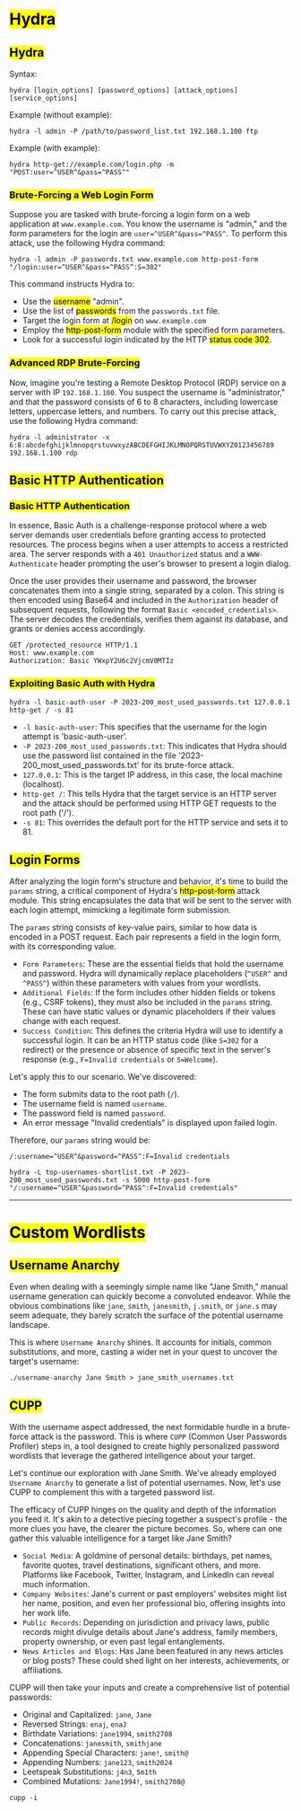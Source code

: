 # <mark class="hltr-pink">Hydra</mark>

## <mark class="hltr-cyan">Hydra</mark>

Syntax:
```shell-session
hydra [login_options] [password_options] [attack_options] [service_options]
```

Example (without example):
```
hydra -l admin -P /path/to/password_list.txt 192.168.1.100 ftp
```

Example (with example):
```
hydra http-get://example.com/login.php -m "POST:user=^USER^&pass=^PASS^"
```

### <mark class="hltr-orange">Brute-Forcing a Web Login Form</mark>

Suppose you are tasked with brute-forcing a login form on a web application at `www.example.com`. You know the username is "admin," and the form parameters for the login are `user=^USER^&pass=^PASS^`. To perform this attack, use the following Hydra command:

```shell-session
hydra -l admin -P passwords.txt www.example.com http-post-form "/login:user=^USER^&pass=^PASS^:S=302"
```

This command instructs Hydra to:

- Use the <mark class="hltr-green">username</mark> "admin".
- Use the list of <mark class="hltr-green">passwords</mark> from the `passwords.txt` file.
- Target the login form at <mark class="hltr-green">/login</mark> on `www.example.com`
- Employ the <mark class="hltr-green">http-post-form</mark> module with the specified form parameters.
- Look for a successful login indicated by the HTTP <mark class="hltr-green">status code 302</mark>.

### <mark class="hltr-orange">Advanced RDP Brute-Forcing</mark>

Now, imagine you're testing a Remote Desktop Protocol (RDP) service on a server with IP `192.168.1.100`. You suspect the username is "administrator," and that the password consists of 6 to 8 characters, including lowercase letters, uppercase letters, and numbers. To carry out this precise attack, use the following Hydra command:

```shell-session
hydra -l administrator -x 6:8:abcdefghijklmnopqrstuvwxyzABCDEFGHIJKLMNOPQRSTUVWXYZ0123456789 192.168.1.100 rdp
```

## <mark class="hltr-cyan">Basic HTTP Authentication</mark>
### <mark class="hltr-orange">Basic HTTP Authentication</mark>

In essence, Basic Auth is a challenge-response protocol where a web server demands user credentials before granting access to protected resources. The process begins when a user attempts to access a restricted area. The server responds with a `401 Unauthorized` status and a `WWW-Authenticate` header prompting the user's browser to present a login dialog.

Once the user provides their username and password, the browser concatenates them into a single string, separated by a colon. This string is then encoded using Base64 and included in the `Authorization` header of subsequent requests, following the format `Basic <encoded_credentials>`. The server decodes the credentials, verifies them against its database, and grants or denies access accordingly.

```http
GET /protected_resource HTTP/1.1
Host: www.example.com
Authorization: Basic YWxpY2U6c2VjcmV0MTIz
```

### <mark class="hltr-orange">Exploiting Basic Auth with Hydra</mark>

```shell-session
hydra -l basic-auth-user -P 2023-200_most_used_passwords.txt 127.0.0.1 http-get / -s 81
```

- `-l basic-auth-user`: This specifies that the username for the login attempt is 'basic-auth-user'.
- `-P 2023-200_most_used_passwords.txt`: This indicates that Hydra should use the password list contained in the file '2023-200_most_used_passwords.txt' for its brute-force attack.
- `127.0.0.1`: This is the target IP address, in this case, the local machine (localhost).
- `http-get /`: This tells Hydra that the target service is an HTTP server and the attack should be performed using HTTP GET requests to the root path ('/').
- `-s 81`: This overrides the default port for the HTTP service and sets it to 81.

## <mark class="hltr-cyan">Login Forms</mark>


After analyzing the login form's structure and behavior, it's time to build the `params` string, a critical component of Hydra's <mark class="hltr-green">http-post-form</mark> attack module. This string encapsulates the data that will be sent to the server with each login attempt, mimicking a legitimate form submission.

The `params` string consists of key-value pairs, similar to how data is encoded in a POST request. Each pair represents a field in the login form, with its corresponding value.

- `Form Parameters`: These are the essential fields that hold the username and password. Hydra will dynamically replace placeholders (`^USER^` and `^PASS^`) within these parameters with values from your wordlists.
- `Additional Fields`: If the form includes other hidden fields or tokens (e.g., CSRF tokens), they must also be included in the `params` string. These can have static values or dynamic placeholders if their values change with each request.
- `Success Condition`: This defines the criteria Hydra will use to identify a successful login. It can be an HTTP status code (like `S=302` for a redirect) or the presence or absence of specific text in the server's response (e.g., `F=Invalid credentials` or `S=Welcome`).

Let's apply this to our scenario. We've discovered:

- The form submits data to the root path (`/`).
- The username field is named `username`.
- The password field is named `password`.
- An error message "Invalid credentials" is displayed upon failed login.

Therefore, our `params` string would be:

```
/:username=^USER^&password=^PASS^:F=Invalid credentials
```

```shell-session
hydra -L top-usernames-shortlist.txt -P 2023-200_most_used_passwords.txt -s 5000 http-post-form "/:username=^USER^&password=^PASS^:F=Invalid credentials"
```

---

# <mark class="hltr-pink">Custom Wordlists</mark>

## <mark class="hltr-cyan">Username Anarchy</mark>

Even when dealing with a seemingly simple name like "Jane Smith," manual username generation can quickly become a convoluted endeavor. While the obvious combinations like `jane`, `smith`, `janesmith`, `j.smith`, or `jane.s` may seem adequate, they barely scratch the surface of the potential username landscape.

This is where `Username Anarchy` shines. It accounts for initials, common substitutions, and more, casting a wider net in your quest to uncover the target's username:

```shell-session
./username-anarchy Jane Smith > jane_smith_usernames.txt
```

## <mark class="hltr-cyan">CUPP</mark>

With the username aspect addressed, the next formidable hurdle in a brute-force attack is the password. This is where `CUPP` (Common User Passwords Profiler) steps in, a tool designed to create highly personalized password wordlists that leverage the gathered intelligence about your target.

Let's continue our exploration with Jane Smith. We've already employed `Username Anarchy` to generate a list of potential usernames. Now, let's use CUPP to complement this with a targeted password list.

The efficacy of CUPP hinges on the quality and depth of the information you feed it. It's akin to a detective piecing together a suspect's profile - the more clues you have, the clearer the picture becomes. So, where can one gather this valuable intelligence for a target like Jane Smith?

- `Social Media`: A goldmine of personal details: birthdays, pet names, favorite quotes, travel destinations, significant others, and more. Platforms like Facebook, Twitter, Instagram, and LinkedIn can reveal much information.
- `Company Websites`: Jane's current or past employers' websites might list her name, position, and even her professional bio, offering insights into her work life.
- `Public Records`: Depending on jurisdiction and privacy laws, public records might divulge details about Jane's address, family members, property ownership, or even past legal entanglements.
- `News Articles and Blogs`: Has Jane been featured in any news articles or blog posts? These could shed light on her interests, achievements, or affiliations.

CUPP will then take your inputs and create a comprehensive list of potential passwords:

- Original and Capitalized: `jane`, `Jane`
- Reversed Strings: `enaj`, `enaJ`
- Birthdate Variations: `jane1994`, `smith2708`
- Concatenations: `janesmith`, `smithjane`
- Appending Special Characters: `jane!`, `smith@`
- Appending Numbers: `jane123`, `smith2024`
- Leetspeak Substitutions: `j4n3`, `5m1th`
- Combined Mutations: `Jane1994!`, `smith2708@`

```shell-session
cupp -i
```

